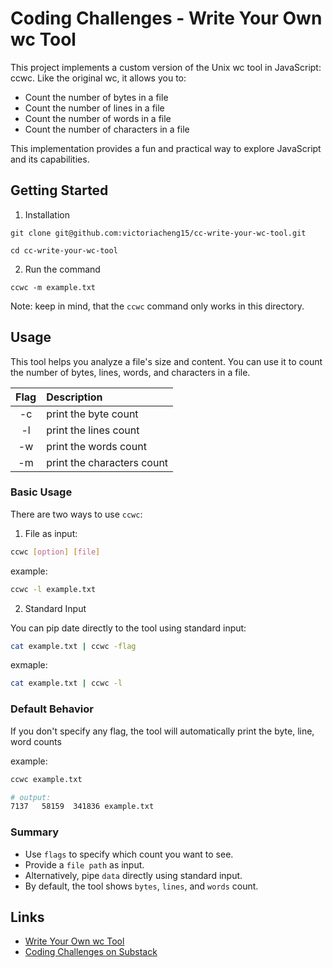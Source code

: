 # Coding Challenges - Write Your Own wc Tool

This project implements a custom version of the Unix wc tool in JavaScript: ccwc. Like the original wc, it allows you to:

- Count the number of bytes in a file
- Count the number of lines in a file
- Count the number of words in a file
- Count the number of characters in a file

This implementation provides a fun and practical way to explore JavaScript and its capabilities.

## Getting Started

1. Installation

```
git clone git@github.com:victoriacheng15/cc-write-your-wc-tool.git

cd cc-write-your-wc-tool
```

2. Run the command

```
ccwc -m example.txt
```

Note: keep in mind, that the `ccwc` command only works in this directory.

## Usage

This tool helps you analyze a file's size and content. You can use it to count the number of bytes, lines, words, and characters in a file.

| Flag | Description                |
| :--: | :------------------------- |
|  -c  | print the byte count       |
|  -l  | print the lines count      |
|  -w  | print the words count      |
|  -m  | print the characters count |

### Basic Usage

There are two ways to use `ccwc`:

1. File as input:

```bash
ccwc [option] [file]
```

example:

```bash
ccwc -l example.txt
```

2. Standard Input

You can pip date directly to the tool using standard input:

```bash
cat example.txt | ccwc -flag
```

exmaple:

```bash
cat example.txt | ccwc -l
```

### Default Behavior

If you don't specify any flag, the tool will automatically print the byte, line, word counts

example:

```bash
ccwc example.txt

# output:
7137   58159  341836 example.txt
```

### Summary

- Use `flags` to specify which count you want to see.
- Provide a `file path` as input.
- Alternatively, pipe `data` directly using standard input.
- By default, the tool shows `bytes`, `lines`, and `words` count.

## Links

- [Write Your Own wc Tool](https://codingchallenges.fyi/challenges/challenge-wc)
- [Coding Challenges on Substack](https://codingchallenges.substack.com/)
